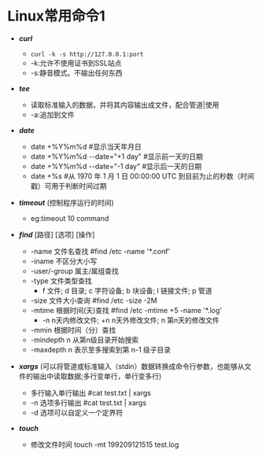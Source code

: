 # Linux常用命令1
- ***curl***
   - `curl -k -s http://127.0.0.1:port`
   - -k:允许不使用证书到SSL站点
   - -s:静音模式。不输出任何东西
   
- ***tee***
   - 读取标准输入的数据，并将其内容输出成文件，配合管道|使用
   - -a:追加到文件
   
- ***date***
   - date +%Y%m%d  #显示当天年月日
   - date +%Y%m%d --date="+1 day"  #显示前一天的日期
   - date +%Y%m%d --date="-1 day"  #显示后一天的日期
   - date +%s  #从 1970 年 1 月 1 日 00:00:00 UTC 到目前为止的秒数（时间戳）可用于判断时间过期
   
- ***timeout*** (控制程序运行的时间)
   - eg:timeout 10 command
   
- ***find*** [路径] [选项] [操作]
   - -name 文件名查找  #find /etc -name '*.conf'
   - -iname 不区分大小写
   - -user/-group 属主/属组查找
   - -type 文件类型查找
      - f 文件; d 目录; c 字符设备; b 块设备; l 链接文件; p 管道
   - -size 文件大小查询  #find /etc -size -2M
   - -mtime 根据时间(天)查找   #find /etc -mtime +5 -name '*.log'
      - -n n天内修改文件; +n n天外修改文件; n 第n天的修改文件
   - -mmin 根据时间（分）查找
   - -mindepth n 从第n级目录开始搜索
   - -maxdepth n 表示至多搜索到第 n-1 级子目录
- ***xargs*** (可以将管道或标准输入（stdin）数据转换成命令行参数，也能够从文件的输出中读取数据;多行变单行，单行变多行)
   - 多行输入单行输出  #cat test.txt | xargs
   - -n 选项多行输出 #cat test.txt | xargs
   - -d 选项可以自定义一个定界符
   
- ***touch*** 
   - 修改文件时间 touch -mt 199209121515 test.log
      


